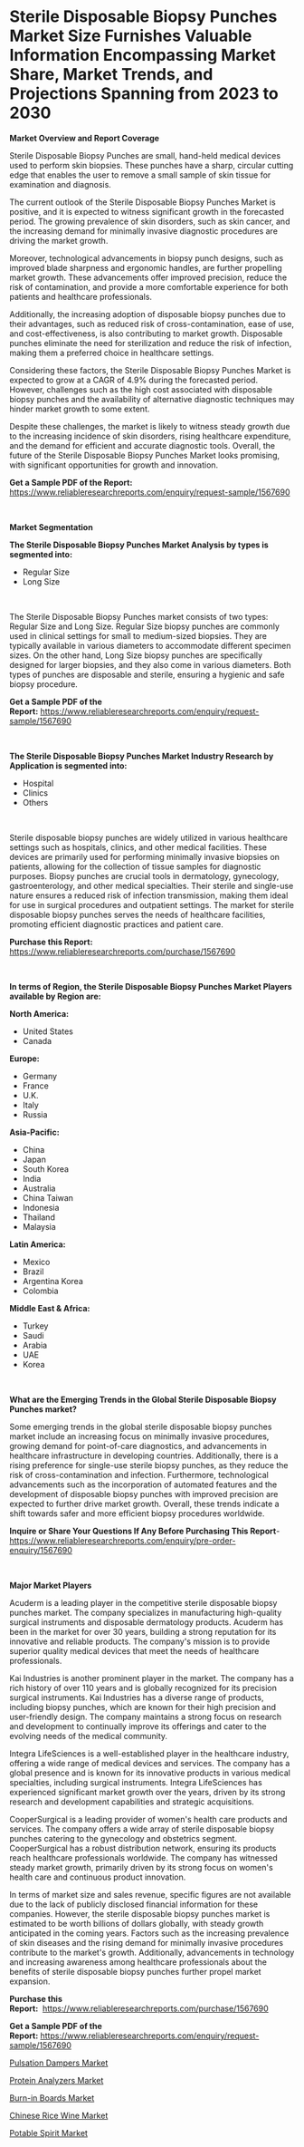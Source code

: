 <p><h1>Sterile Disposable Biopsy Punches Market Size Furnishes Valuable Information Encompassing Market Share, Market Trends, and Projections Spanning from 2023 to 2030</h1></p><p><strong>Market Overview and Report Coverage</strong></p>
<p><p>Sterile Disposable Biopsy Punches are small, hand-held medical devices used to perform skin biopsies. These punches have a sharp, circular cutting edge that enables the user to remove a small sample of skin tissue for examination and diagnosis.</p><p>The current outlook of the Sterile Disposable Biopsy Punches Market is positive, and it is expected to witness significant growth in the forecasted period. The growing prevalence of skin disorders, such as skin cancer, and the increasing demand for minimally invasive diagnostic procedures are driving the market growth.</p><p>Moreover, technological advancements in biopsy punch designs, such as improved blade sharpness and ergonomic handles, are further propelling market growth. These advancements offer improved precision, reduce the risk of contamination, and provide a more comfortable experience for both patients and healthcare professionals.</p><p>Additionally, the increasing adoption of disposable biopsy punches due to their advantages, such as reduced risk of cross-contamination, ease of use, and cost-effectiveness, is also contributing to market growth. Disposable punches eliminate the need for sterilization and reduce the risk of infection, making them a preferred choice in healthcare settings.</p><p>Considering these factors, the Sterile Disposable Biopsy Punches Market is expected to grow at a CAGR of 4.9% during the forecasted period. However, challenges such as the high cost associated with disposable biopsy punches and the availability of alternative diagnostic techniques may hinder market growth to some extent.</p><p>Despite these challenges, the market is likely to witness steady growth due to the increasing incidence of skin disorders, rising healthcare expenditure, and the demand for efficient and accurate diagnostic tools. Overall, the future of the Sterile Disposable Biopsy Punches Market looks promising, with significant opportunities for growth and innovation.</p></p>
<p><strong>Get a Sample PDF of the Report:</strong> <a href="https://www.reliableresearchreports.com/enquiry/request-sample/1567690">https://www.reliableresearchreports.com/enquiry/request-sample/1567690</a></p>
<p>&nbsp;</p>
<p><strong>Market Segmentation</strong></p>
<p><strong>The Sterile Disposable Biopsy Punches Market Analysis by types is segmented into:</strong></p>
<p><ul><li>Regular Size</li><li>Long Size</li></ul></p>
<p>&nbsp;</p>
<p><p>The Sterile Disposable Biopsy Punches market consists of two types: Regular Size and Long Size. Regular Size biopsy punches are commonly used in clinical settings for small to medium-sized biopsies. They are typically available in various diameters to accommodate different specimen sizes. On the other hand, Long Size biopsy punches are specifically designed for larger biopsies, and they also come in various diameters. Both types of punches are disposable and sterile, ensuring a hygienic and safe biopsy procedure.</p></p>
<p><strong>Get a Sample PDF of the Report:</strong>&nbsp;<a href="https://www.reliableresearchreports.com/enquiry/request-sample/1567690">https://www.reliableresearchreports.com/enquiry/request-sample/1567690</a></p>
<p>&nbsp;</p>
<p><strong>The Sterile Disposable Biopsy Punches Market Industry Research by Application is segmented into:</strong></p>
<p><ul><li>Hospital</li><li>Clinics</li><li>Others</li></ul></p>
<p>&nbsp;</p>
<p><p>Sterile disposable biopsy punches are widely utilized in various healthcare settings such as hospitals, clinics, and other medical facilities. These devices are primarily used for performing minimally invasive biopsies on patients, allowing for the collection of tissue samples for diagnostic purposes. Biopsy punches are crucial tools in dermatology, gynecology, gastroenterology, and other medical specialties. Their sterile and single-use nature ensures a reduced risk of infection transmission, making them ideal for use in surgical procedures and outpatient settings. The market for sterile disposable biopsy punches serves the needs of healthcare facilities, promoting efficient diagnostic practices and patient care.</p></p>
<p><strong>Purchase this Report:</strong>&nbsp; <a href="https://www.reliableresearchreports.com/purchase/1567690">https://www.reliableresearchreports.com/purchase/1567690</a></p>
<p>&nbsp;</p>
<p><strong>In terms of Region, the Sterile Disposable Biopsy Punches Market Players available by Region are:</strong></p>
<p>
    <p> <strong> North America: </strong>
        <ul>
            <li>United States</li>
            <li>Canada</li>
        </ul>
        </p> 
    <p> <strong> Europe: </strong>
        <ul>
            <li>Germany</li>
            <li>France</li>
            <li>U.K.</li>
            <li>Italy</li>
            <li>Russia</li>
        </ul>
        </p> 
    <p> <strong> Asia-Pacific: </strong>
        <ul>
            <li>China</li>
            <li>Japan</li>
            <li>South Korea</li>
            <li>India</li>
            <li>Australia</li>
            <li>China Taiwan</li>
            <li>Indonesia</li>
            <li>Thailand</li>
            <li>Malaysia</li>
        </ul>
        </p> 
    <p> <strong> Latin America: </strong>
        <ul>
            <li>Mexico</li>
            <li>Brazil</li>
            <li>Argentina Korea</li>
            <li>Colombia</li>
        </ul>
        </p> 
    <p> <strong> Middle East & Africa: </strong>
        <ul>
            <li>Turkey</li>
            <li>Saudi</li>
            <li>Arabia</li>
            <li>UAE</li>
            <li>Korea</li>
        </ul>
    </p>
    </p>
<p>&nbsp;</p>
<p><strong>What are the Emerging Trends in the Global Sterile Disposable Biopsy Punches market?</strong></p>
<p><p>Some emerging trends in the global sterile disposable biopsy punches market include an increasing focus on minimally invasive procedures, growing demand for point-of-care diagnostics, and advancements in healthcare infrastructure in developing countries. Additionally, there is a rising preference for single-use sterile biopsy punches, as they reduce the risk of cross-contamination and infection. Furthermore, technological advancements such as the incorporation of automated features and the development of disposable biopsy punches with improved precision are expected to further drive market growth. Overall, these trends indicate a shift towards safer and more efficient biopsy procedures worldwide.</p></p>
<p><strong>Inquire or Share Your Questions If Any Before Purchasing This Report</strong>- <a href="https://www.reliableresearchreports.com/enquiry/pre-order-enquiry/1567690">https://www.reliableresearchreports.com/enquiry/pre-order-enquiry/1567690</a></p>
<p>&nbsp;</p>
<p><strong>Major Market Players</strong></p>
<p><p>Acuderm is a leading player in the competitive sterile disposable biopsy punches market. The company specializes in manufacturing high-quality surgical instruments and disposable dermatology products. Acuderm has been in the market for over 30 years, building a strong reputation for its innovative and reliable products. The company's mission is to provide superior quality medical devices that meet the needs of healthcare professionals.</p><p>Kai Industries is another prominent player in the market. The company has a rich history of over 110 years and is globally recognized for its precision surgical instruments. Kai Industries has a diverse range of products, including biopsy punches, which are known for their high precision and user-friendly design. The company maintains a strong focus on research and development to continually improve its offerings and cater to the evolving needs of the medical community.</p><p>Integra LifeSciences is a well-established player in the healthcare industry, offering a wide range of medical devices and services. The company has a global presence and is known for its innovative products in various medical specialties, including surgical instruments. Integra LifeSciences has experienced significant market growth over the years, driven by its strong research and development capabilities and strategic acquisitions.</p><p>CooperSurgical is a leading provider of women's health care products and services. The company offers a wide array of sterile disposable biopsy punches catering to the gynecology and obstetrics segment. CooperSurgical has a robust distribution network, ensuring its products reach healthcare professionals worldwide. The company has witnessed steady market growth, primarily driven by its strong focus on women's health care and continuous product innovation.</p><p>In terms of market size and sales revenue, specific figures are not available due to the lack of publicly disclosed financial information for these companies. However, the sterile disposable biopsy punches market is estimated to be worth billions of dollars globally, with steady growth anticipated in the coming years. Factors such as the increasing prevalence of skin diseases and the rising demand for minimally invasive procedures contribute to the market's growth. Additionally, advancements in technology and increasing awareness among healthcare professionals about the benefits of sterile disposable biopsy punches further propel market expansion.</p></p>
<p><strong>Purchase this Report:</strong>&nbsp;&nbsp;<a href="https://www.reliableresearchreports.com/purchase/1567690">https://www.reliableresearchreports.com/purchase/1567690</a></p>
<p></p>
<p><strong>Get a Sample PDF of the Report:</strong>&nbsp;<a href="https://www.reliableresearchreports.com/enquiry/request-sample/1567690">https://www.reliableresearchreports.com/enquiry/request-sample/1567690</a></p>
<p><p><a href="https://www.linkedin.com/pulse/pulsation-dampers-market-size-share-amp-trends-analysis-q5vte/">Pulsation Dampers Market</a></p><p><a href="https://www.linkedin.com/pulse/protein-analyzers-market-size-share-amp-trends-analysis-avm1e/">Protein Analyzers Market</a></p><p><a href="https://github.com/kholmovskayalyudmila/Market-Research-Report-List-1/blob/main/burn-in-boards-market.md">Burn-in Boards Market</a></p><p><a href="https://medium.com/@v27092023/chinese-rice-wine-market-the-key-to-successful-business-strategy-forecast-till-2030-a014be8a5977">Chinese Rice Wine Market</a></p><p><a href="https://medium.com/@v25590012/potable-spirit-market-analysis-its-cagr-market-segmentation-and-global-industry-overview-d0ea8f04c2d7">Potable Spirit Market</a></p></p>